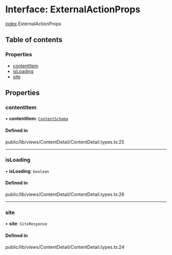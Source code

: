 # Interface: ExternalActionProps

[index](../wiki/index).ExternalActionProps

## Table of contents

### Properties

- [contentItem](../wiki/index.ExternalActionProps#contentitem-1)
- [isLoading](../wiki/index.ExternalActionProps#isloading-1)
- [site](../wiki/index.ExternalActionProps#site-1)

## Properties

### contentItem

• **contentItem**: [`ContentSchema`](../wiki/index.ContentSchema)

#### Defined in

public/lib/views/ContentDetail/ContentDetail.types.ts:25

___

### isLoading

• **isLoading**: `boolean`

#### Defined in

public/lib/views/ContentDetail/ContentDetail.types.ts:26

___

### site

• **site**: `SiteResponse`

#### Defined in

public/lib/views/ContentDetail/ContentDetail.types.ts:24
